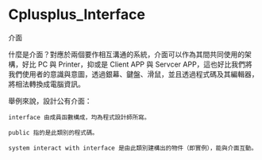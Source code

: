 # Cplusplus_Interface
介面

什麼是介面？對應於兩個要作相互溝通的系統，介面可以作為其間共同使用的架構，好比 PC 與 Printer，抑或是 Client APP 與 Servcer APP，這也好比我們將我們使用者的意識與意圖，透過銀幕、鍵盤、滑鼠，並且透過程式碼及其編輯器，將相法轉換成電腦資訊。

舉例來說，設計公有介面：

    interface 由成員函數構成，均為程式設計師所寫。

    public 指的是此類別的程式碼。

    system interact with interface 是由此類別建構出的物件（即實例），能與介面互動。
>>>

